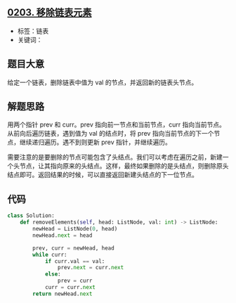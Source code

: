 ## [0203. 移除链表元素](https://leetcode-cn.com/problems/remove-linked-list-elements/)

- 标签：链表
- 关键词：

## 题目大意

给定一个链表，删除链表中值为 val 的节点，并返回新的链表头节点。

## 解题思路

用两个指针 prev 和 curr。prev 指向前一节点和当前节点，curr 指向当前节点。从前向后遍历链表，遇到值为 val 的结点时，将 prev 指向当前节点的下一个节点，继续递归遍历。遇不到则更新 prev 指针，并继续遍历。

需要注意的是要删除的节点可能包含了头结点。我们可以考虑在遍历之前，新建一个头节点，让其指向原来的头结点。这样，最终如果删除的是头结点，则删除原头结点即可。返回结果的时候，可以直接返回新建头结点的下一位节点。

## 代码

```Python
class Solution:
    def removeElements(self, head: ListNode, val: int) -> ListNode:
        newHead = ListNode(0, head)
        newHead.next = head

        prev, curr = newHead, head
        while curr:
            if curr.val == val:
                prev.next = curr.next
            else:
                prev = curr
            curr = curr.next
        return newHead.next
```

